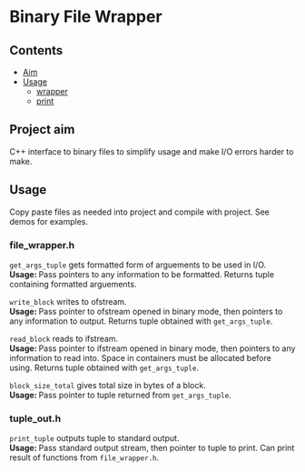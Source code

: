 # Binary File Wrapper

## Contents

* [Aim](#Project-aim)
* [Usage](#Usage)
  * [wrapper](#file_wrapper.h)
  * [print](#tuple_out.h)

## Project aim

C++ interface to binary files to simplify usage and make I/O errors harder to make.

## Usage

Copy paste files as needed into project and compile with project. See demos for examples.

### file_wrapper.h

```get_args_tuple``` gets formatted form of arguements to be used in I/O.  
<strong>Usage: </strong> Pass pointers to any information to be formatted. Returns tuple
containing formatted arguements.

```write_block``` writes to ofstream.  
<strong>Usage: </strong> Pass pointer to ofstream opened in binary mode, then pointers to any information to output. Returns tuple obtained with ```get_args_tuple```.

```read_block``` reads to ifstream.  
<strong>Usage: </strong> Pass pointer to ifstream opened in binary mode, then pointers to any information to read into. Space in containers must be allocated before using. Returns tuple obtained with ```get_args_tuple```.

```block_size_total``` gives total size in bytes of a block.  
<strong>Usage: </strong> Pass pointer to tuple returned from ```get_args_tuple```.

### tuple_out.h

```print_tuple``` outputs tuple to standard output.  
<strong>Usage: </strong> Pass standard output stream, then pointer to tuple to print. Can print result of functions from ```file_wrapper.h```.
